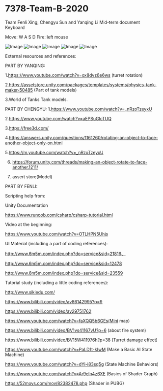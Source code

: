 # 7378-Team-B-2020
Team Fenli Xing, Chengyu Sun and Yanqing Li
Mid-term document
Keyboard




Move: W A S D
Fire: left mouse


![Image](https://user-images.githubusercontent.com/60398584/79823708-60a9dd00-8362-11ea-8831-b152f74bdced.png)
![Image](https://user-images.githubusercontent.com/60398584/79824709-e464c900-8364-11ea-92a3-494cd67248eb.png)
![Image](https://user-images.githubusercontent.com/60398584/79823705-5f78b000-8362-11ea-8f08-ab4b70339542.png)
![Image](https://user-images.githubusercontent.com/60398584/79823729-6acbdb80-8362-11ea-986e-7eb1157994cb.png)
![Image](https://user-images.githubusercontent.com/60398584/79823727-69021800-8362-11ea-8896-c8b4076dde40.png)

External resources and references:

PART BY YANQING:

1.https://www.youtube.com/watch?v=ox8dvz6e6ws (turret rotation)

2.https://assetstore.unity.com/packages/templates/systems/physics-tank-maker-50485 (Part of tank models)

3.World of Tanks Tank models.


PART BY CHENGYU:
1.https://www.youtube.com/watch?v=_nRzoTzeyxU

2.https://www.youtube.com/watch?v=aEPSuGlcTUQ

3.https://free3d.com/

4.https://answers.unity.com/questions/1161260/rotating-an-object-to-face-another-object-only-on.html

5.https://m.youtube.com/watch?v=_nRzoTzeyxU

6. https://forum.unity.com/threads/making-an-object-rotate-to-face-another.1211/

9. assert store(Model)


PART BY FENLI:

Scripting help from: 

Unity Documentation

https://www.runoob.com/csharp/csharp-tutorial.html

Video at the beginning:

https://www.youtube.com/watch?v=OTLHPN5Uhjs

UI Material (including a part of coding references):

http://www.6m5m.com/index.php?do=service&sid=21816、

http://www.6m5m.com/index.php?do=service&sid=12478

http://www.6m5m.com/index.php?do=service&sid=23559

Tutorial study (including a little coding references):

http://www.sikiedu.com/ 

https://www.bilibili.com/video/av86142995?p=9

https://www.bilibili.com/video/av29751762

https://www.youtube.com/watch?v=faXQQ5b6GEs(Mini map)

https://www.bilibili.com/video/BV1vs41167vU?p=6 (about fire system)

https://www.bilibili.com/video/BV15W411976h?p=38 (Turret damage effect)

https://www.youtube.com/watch?v=PaLD1t-kIwM (Make a Basic AI State Machine)

https://www.youtube.com/watch?v=dYi-i83sq5g (State Machine Behaviors)

https://www.youtube.com/watch?v=Ar9eIn4z6XE (Basics of Shader Graph)

https://52movs.com/mov/82382478.php (Shader in PUBG)








